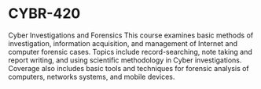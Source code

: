 # CYBR-420
Cyber Investigations and Forensics
This course examines basic methods of investigation, information acquisition, and management of Internet and computer forensic cases. Topics include record-searching, note taking and report writing, and using scientific methodology in Cyber investigations. Coverage also includes basic tools and techniques for forensic analysis of computers, networks systems, and mobile devices.

